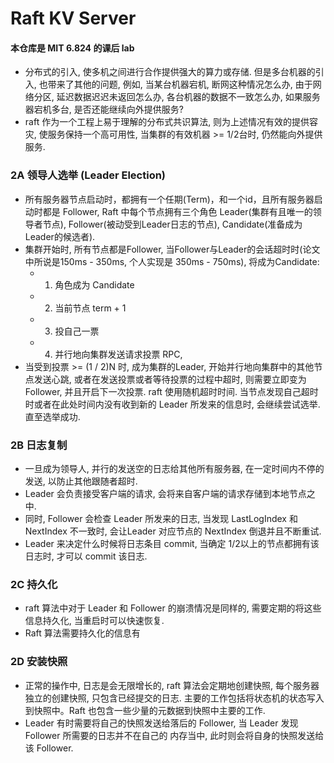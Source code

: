 # Raft KV Server
#### 本仓库是 MIT 6.824 的课后 lab
- 分布式的引入, 使多机之间进行合作提供强大的算力或存储. 但是多台机器的引入, 也带来了其他的问题, 例如, 当某台机器宕机, 断网这种情况怎么办, 由于网络分区, 延迟数据迟迟未返回怎么办, 各台机器的数据不一致怎么办, 如果服务器宕机多台, 是否还能继续向外提供服务?
- raft 作为一个工程上易于理解的分布式共识算法, 则为上述情况有效的提供容灾, 使服务保持一个高可用性, 当集群的有效机器 >= 1/2台时, 仍然能向外提供服务.

### 2A 领导人选举 (Leader Election)
- 所有服务器节点启动时，都拥有一个任期(Term)，和一个id，且所有服务器启动时都是 Follower, Raft 中每个节点拥有三个角色 Leader(集群有且唯一的领导者节点), Follower(被动受到Leader日志的节点), Candidate(准备成为Leader的候选者).
- 集群开始时, 所有节点都是Follower, 当Follower与Leader的会话超时时(论文中所说是150ms - 350ms, 个人实现是 350ms - 750ms), 将成为Candidate:
  - 1. 角色成为 Candidate
  - 2. 当前节点 term + 1
  - 3. 投自己一票
  - 4. 并行地向集群发送请求投票 RPC,
 - 当受到投票 >= (1 / 2)N 时, 成为集群的Leader, 开始并行地向集群中的其他节点发送心跳, 或者在发送投票或者等待投票的过程中超时, 则需要立即变为Follower, 并且开启下一次投票. raft 使用随机超时时间. 当节点发现自己超时时或者在此处时间内没有收到新的 Leader 所发来的信息时, 会继续尝试选举. 直至选举成功.

 ### 2B 日志复制
 - 一旦成为领导人, 并行的发送空的日志给其他所有服务器, 在一定时间内不停的发送, 以防止其他跟随者超时.
 - Leader 会负责接受客户端的请求, 会将来自客户端的请求存储到本地节点之中.
 - 同时, Follower 会检查 Leader 所发来的日志, 当发现 LastLogIndex 和 NextIndex 不一致时, 会让Leader 对应节点的 NextIndex 倒退并且不断重试.
 - Leader 来决定什么时候将日志条目 commit, 当确定 1/2以上的节点都拥有该日志时, 才可以 commit 该日志.

 ### 2C 持久化
 - raft 算法中对于 Leader 和 Follower 的崩溃情况是同样的, 需要定期的将这些信息持久化, 当重启时可以快速恢复.
 - Raft 算法需要持久化的信息有

 ### 2D 安装快照
 - 正常的操作中, 日志是会无限增长的, raft 算法会定期地创建快照, 每个服务器独立的创建快照, 只包含已经提交的日志. 主要的工作包括将状态机的状态写入到快照中。Raft 也包含一些少量的元数据到快照中主要的工作.
 - Leader 有时需要将自己的快照发送给落后的 Follower, 当 Leader 发现 Follower 所需要的日志并不在自己的 内存当中, 此时则会将自身的快照发送给该 Follower.